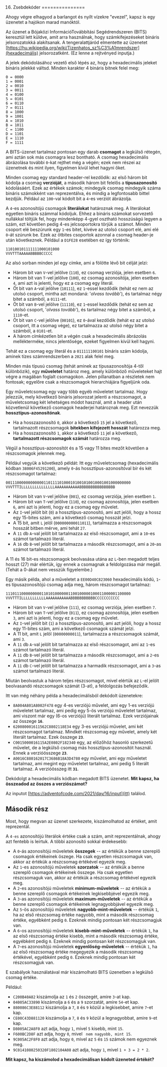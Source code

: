 16. Zsebdekóder
===============

Ahogy végre elhagyod a barlangot és nyílt vízekre "evezel", kapsz is egy üzenetet a hajókon marad manóktól.

Az üzenet a Bójaközi InformációTovábbítási Segédrendszeren (BITS) keresztül lett küldve, amit arra használnak, hogy számkifejezéseket bináris jelsorozatokká alakítsanak. A tengeralattjáród elmentette az üzenetet [https://hu.wikipedia.org/wiki/Tizenhatos_sz%C3%A1mrendszer](hexadecimális) jelsorozatként. (Ez lenne a rejtvényed inputja.) 

A jelek dekódolásához vezető első lépés az, hogy a hexadecimális jeleket bináris jelekké váltsd. Minden karakter 4 bináris bitnek felel meg:

```
0 = 0000
1 = 0001
2 = 0010
3 = 0011
4 = 0100
5 = 0101
6 = 0110
7 = 0111
8 = 1000
9 = 1001
A = 1010
B = 1011
C = 1100
D = 1101
E = 1110
F = 1111
```

A BITS-üzenet tartalmaz pontosan egy darab **csomagot** a legkülső rétegén, ami aztán sok más csomagra lesz bontható. A csomag hexadecimális ábrázolása további ``0``-kat rejthet még a végén; ezek nem részei az üzenetnek és mint ilyen, figyelmen kívül lehet hagyni őket.

Minden csomag egy standard header-rel kezdődik: az első három bit kódolja a csomag **verzióját**, a második három bit felelős a **típusazonosító** kódolásáért. Ezek az értékek számok; mindegyik csomag mindegyik száma bináris számokként van reprezentálva, és mindig a legfontosabb bittel kezdjük. Például az ``100``-val kódolt bit a ``4``-es verziót ábrázolja. 

A ``4``-es azonosítójú csomagok **literálokat** határoznak meg. A literálokat egyetlen bináris számmal kódoljuk. Ehhez a bináris számokat sorvezető nullákkal töltjük fel, hogy mindenképp 4-gyel osztható hosszúságú legyen a szám, ezt követően pedig 4-es jelcsoportokra törjük a számot. Minden csoport elé beszúrunk egy ``1``-es bitet, kivéve az utolsó csoport elé, ami elé ``0``-át szúrunk be. Ezek az ötbites csoportok azonnal a csomag header-je után következnek. Például a ``D1FE28`` esetében ez így történik:

```
110100101111111000101000
VVVTTTAAAAABBBBBCCCCC
```

Az alsó sorban minden jel egy címke, ami a fölötte lévő bit célját jelzi:
- Három bit van ``V``-vel jelölve (``110``), ez csomag verziója, jelen esetben ``6``.
- Három bit van ``T``-vel jelölve (``100``), ez csomag azonosítója, jelen esetben ``4``, ami azt is jelenti, hogy ez a csomag egy literál.
- Öt bit van ``A``-val jelölve (``10111``), ez ``1``-essel kezdődik (tehát ez nem az utolsó csoport, mintha azt mondaná: '*olvass tovább*'), és tartalmaz négy bitet a számból, a ``0111``-et.
- Öt bit van ``B``-vel jelölve (``11110``), ez ``1``-essel kezdődik (tehát ez sem az utolsó csoport, '*olvass tovább*'), és tartalmaz négy bitet a számból, a ``1110``-et.
- Öt bit van ``C``-vel jelölve (``00101``), ez ``0``-ával kezdődik (tehát ez az utolsó csoport, itt a csomag vége), ez tartalmazza az utolsó négy bitet a számból, a ``0101``-et.
- A három címkézetlen bit a végén csak a hexadecimális ábrázolás mellékterméke, nincs jelentősége, ezeket figyelmen kívül kell hagyni.

Tehát ez a csomag egy literál és a ``011111100101`` bináris szám kódolja, aminek tízes számrendszerben a ``2021`` alak felel meg.

Minden más típusú csomag (tehát aminek az típusazonosítója 4-től különbözik), egy **műveletet** határoz meg, amely különböző műveleteket hajt végre a magában foglalt csomagokon. Jelen pillanatban a részletek nem fontosak; egyelőre csak a részcsomagok hierarchiájára figyeljünk oda.

Egy műveletcsomag egy vagy több egyéb műveletet tartalmaz.  Hogy jelezzük, mely következő bináris jelsorozat jelenti a részcsomagot, a műveletcsomag két lehetséges módot használ, amit a header után közvetlenül következő csomagok headerjei határoznak meg. Ezt nevezzük **hossztípus-azonosítónak**.
- Ha a hosszazonosító ``0``, akkor a következő ``15`` jel a következő, tartalmazott részcsomagok **bitekben kifejezett hosszát** határozza meg.
- Ha a hosszazonosító ``1``, akkor a következő ``11`` jel a következő, **tartalmazott részcsomagok számát** határozza meg.

Végül a hossztípus-azonosítót és a 15 vagy 11 bites mezőt követően a részcsomagok jelennek meg.

Például vegyük a következő példát: Itt egy műveletcsomag (hexadecimális kódban ``38006F45291200``), amely ``0``-ás hossztípus-azonosítóval bír és két részcsomagot tartalmaz:

```
00111000000000000110111101000101001010010001001000000000
VVVTTTILLLLLLLLLLLLLLLAAAAAAAAAAABBBBBBBBBBBBBBBB
```
- Három bit van ``V``-vel jelölve (``001``), ez csomag verziója, jelen esetben ``1``.
- Három bit van ``T``-vel jelölve (``110``), ez csomag azonosítója, jelen esetben ``6``, ami azt is jelenti, hogy ez a csomag egy művelet.
- Az ``I``-vel jelölt bit (``0``) a hossztípus-azonosító, ami azt jelöli, hogy a hossz egy 15-bites szám, ami a következő csomag hosszát jelzi.
- A 15 bit, amit ``L`` jelöl (``000000000011011``), tartalmazza a részcsomagok hosszát bitben mérve, ami tehát ``27``.
- A ``11`` db ``A``-val jelölt bit tartalmazza az első részcsomagot, ami a ``10``-es számot tartalmazó literál.
- A ``16`` db ``B``-vel jelölt bit tartalmazza a második részcsomagot, ami a ``20``-as számot tartalmazó literál.

A 11 és 16 bit-es részcsomagok beolvasása utána az ``L``-ben megadott teljes hosszt (27) már elértük, így ennek a csomagnak a feldolgozása már megáll. (Tehát a 0-ákat nem vesszük figyelembe.)

Egy másik példa, ahol a műveletet a ``EE00D40C823060`` hexadecimális kódú, ``1``-es típusazonosítójú csomag adja meg, három részcsomagot tartalmaz:

```
11101110000000001101010000001100100000100011000001100000
VVVTTTILLLLLLLLLLLAAAAAAAAAAABBBBBBBBBBBCCCCCCCCCCC
```

- Három bit van ``V``-vel jelölve (``111``), ez csomag verziója, jelen esetben ``7``.
- Három bit van ``T``-vel jelölve (``011``), ez csomag azonosítója, jelen esetben ``3``, ami azt is jelenti, hogy ez a csomag egy művelet.
- Az ``I``-vel jelölt bit (``1``) a hossztípus-azonosító, ami azt jelöli, hogy a hossz egy 11-bites szám, ami a következő csomagok számát jelzi.
- A 11 bit, amit ``L`` jelöl (``00000000011``), tartalmazza a részcsomagok számát, ami ``3``.
- A ``11`` db ``A``-val jelölt bit tartalmazza az első részcsomagot, ami az ``1``-es számot tartalmazó literál.
- A ``11`` db ``B``-vel jelölt bit tartalmazza a második részcsomagot, ami a ``2``-es számot tartalmazó literál.
- A ``11`` db ``C``-vel jelölt bit tartalmazza a harmadik részcsomagot, ami a ``3``-as számot tartalmazó literál.

Miután beolvastuk a három teljes részcsomagot, mivel elértük az ``L``-el jelölt beolvasandó részcsomagok számát (3-at), a feldolgozás befejeződik. 

Itt van még néhány példa a hexadecimálisból dekódolt üzenetekre:

- ``8A004A801A8002F478`` egy 4-es verziójú művelet, ami egy 1-es verziójú műveletet tartalmaz, ami pedig egy 5-ös verziójú műveletet tartalmaz, ami viszont már egy (6-os verziójú) literált tartalmaz. Ezek verziójainak az összege **``16``**.
- ``620080001611562C8802118E34`` egy 3-es verziójú művelet, ami két részcsomagot tartalmaz. Mindkét részcsomag egy művelet, amely két literált tartalmaz. Ezek összege **``23``**.
- ``C0015000016115A2E0802F182340`` egy, az előzőhöz hasonló szerkezetű művelet, de a legkülső csomag más hossztípus-azonosítót használ. Ennek a verzióösszege **``23``**. 
- ``A0016C880162017C3686B18A3D4780`` egy művelet, ami egy műveletet tartalmaz, ami megint egy műveletet tartalmaz, ami pedig 5 literált tartalmaz. A verzióösszeg itt **``31``**.

Dekódolgt a hexadecimális kódban megadott BITS üzenetet. **Mit kapsz, ha összeadod az összes a verziószámot?**

Az inputot [https://adventofcode.com/2021/day/16/input](itt) találod.

Második rész
------------
Most, hogy megvan az üzenet szerkezete, kiszámolhatod az értéket, amit reprezentál.

A ``4-es`` azonosítójú literálok értéke csak a szám, amit reprezentálnak, ahogy azt fentebb is leírtuk. A többi azonosító sokkal érdekesebb:

- A ``0``-ás azonosítójú műveletek **összegek** -- az értékük a benne szereplő csomagok értékeinek öszege. Ha csak egyetlen részcsomaguk van, akkor az értékük a részcsomag értékével egyezik meg.
- Az ``1``-es azonosítójú műveletek **szorzatok** -- az értékük a benne szereplő csomagok értékeinek összege. Ha csak egyetlen részcsomaguk van, akkor az értékük a részcsomag értékével egyezik meg.
- A ``2``-es azonosítójú műveletek **minimum-műveletek** -- az értékük a benne szereplő csomagok értékeinek legkisebbjével egyezik meg. 
- A ``3``-as azonosítójú műveletek **maximum-műveletek** -- az értékük a benne szereplő csomagok értékeinek legnagyobbjável egyezik meg. 
- Az ``5``-ös azonosítójú műveletek **nagyobb-mint-műveletek** -- értékük ``1``, ha az első részcsomag értéke nagyobb, mint a második részcsomag értéke, egyébként pedig ``0``. Ezeknek mindig pontosan két részcsomagjuk van.
- A ``6``-os azonosítójú műveletek **kisebb-mint-műveletek** -- értékük ``1``, ha az első részcsomag értéke kisebb, mint a második részcsomag értéke, egyébként pedig ``0``. Ezeknek mindig pontosan két részcsomagjuk van.
- A ``7``-es azonosítójú műveletek **egyenlőség-műveletek** -- értékük ``1``, ha az első részcsomag értéke megegyezik a második részcsomag értékével, egyébként pedig ``0``. Ezeknek mindig pontosan két részcsomagjuk van.

E szabályok használatával már kiszámolható BITS üzenetben a legkülső csomag értéke.

Például:
- ``C200B40A82`` kiszámolja az ``1`` és ``2`` összegét, amire ``3``-at kap.
- ``04005AC33890`` kiszámolja a ``6`` és a ``9`` szorzatát, amire ``54``-et kap.
- ``880086C3E88112`` kiszámolja a ``7``, ``8`` és ``9`` közül a legkisebbet, amire ``7``-et kap.
- ``CE00C43D881120`` kiszámolja a ``7``, ``8``  és ``9`` közül a legnagyobbat, amire ``9``-et kap.
- ``D8005AC2A8F0`` azt adja, hogy ``1``, mivel ``5`` kisebb, mint ``15``. 
- ``F600BC2D8F`` azt adja, hogy ``0``, mivel `` nem nagyobb, mint 15``.
- ``9C005AC2F8F0`` azt adja, hogy ``0``, mivel az ``5`` és ``15`` számok nem egyeznek meg.
- ``9C0141080250320F1802104A08`` azt adja, hogy ``1``, mivel ``1 + 3 = 2 * 2``.

**Mit kapsz, ha kiszámolod a hexadecimálisan kódolt üzeneted értékét?**
